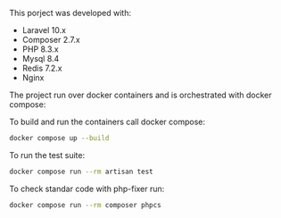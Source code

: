 This porject was developed with:

* Laravel 10.x
* Composer 2.7.x
* PHP 8.3.x
* Mysql 8.4
* Redis 7.2.x
* Nginx

The project run over docker containers and is orchestrated with docker compose:

To build and run the containers call docker compose:

```sh
docker compose up --build
```

To run the test suite:

```sh
docker compose run --rm artisan test
```

To check standar code with php-fixer run:

```sh
docker compose run --rm composer phpcs
```
